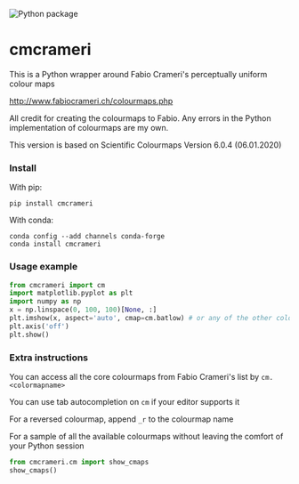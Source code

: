 ![Python package](https://github.com/callumrollo/cmcrameri/workflows/Python%20package/badge.svg)
# cmcrameri

This is a Python wrapper around Fabio Crameri's perceptually uniform colour maps

http://www.fabiocrameri.ch/colourmaps.php

All credit for creating the colourmaps to Fabio. Any errors in the Python implementation of colourmaps are my own.

This version is based on Scientific Colourmaps Version 6.0.4 (06.01.2020)

### Install

With pip:

`pip install cmcrameri`

With conda:

```
conda config --add channels conda-forge
conda install cmcrameri
```
### Usage example

```python
from cmcrameri import cm
import matplotlib.pyplot as plt
import numpy as np
x = np.linspace(0, 100, 100)[None, :]  
plt.imshow(x, aspect='auto', cmap=cm.batlow) # or any of the other colourmaps made by Fabio Crameri
plt.axis('off')
plt.show()
```
### Extra instructions
You can access all the core colourmaps from Fabio Crameri's list by `cm.<colormapname>`

You can use tab autocompletion on `cm` if your editor supports it

For a reversed colourmap, append `_r` to the colourmap name

For a sample of all the available colourmaps without leaving the comfort of your Python session
```python
from cmcrameri.cm import show_cmaps 
show_cmaps()
```
